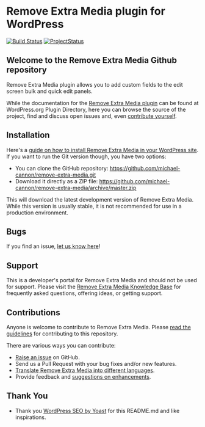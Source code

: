 # Remove Extra Media plugin for WordPress

[![Build Status](https://travis-ci.org/michael-cannon/remove-extra-media.png?branch=master)](https://travis-ci.org/michael-cannon/remove-extra-media)
[![ProjectStatus](http://stillmaintained.com/michael-cannon/remove-extra-media.png)](http://stillmaintained.com/michael-cannon/remove-extra-media)

## Welcome to the Remove Extra Media Github repository

Remove Extra Media plugin allows you to add custom fields to the edit screen bulk and quick edit panels.

While the documentation for the [Remove Extra Media plugin](http://wordpress.org/plugins/remove-extra-media/) can be found at WordPress.org Plugin Directory, here you can browse the source of the project, find and discuss open issues and, even [contribute yourself](https://github.com/michael-cannon/remove-extra-media/blob/master/CONTRIBUTING.md).

## Installation

Here's a [guide on how to install Remove Extra Media in your WordPress site](http://wordpress.org/plugins/remove-extra-media/installation/). If you want to run the Git version though, you have two options:

* You can clone the GitHub repository: https://github.com/michael-cannon/remove-extra-media.git
* Download it directly as a ZIP file: https://github.com/michael-cannon/remove-extra-media/archive/master.zip

This will download the latest development version of Remove Extra Media. While this version is usually stable, it is not recommended for use in a production environment.

## Bugs

If you find an issue, [let us know here](https://github.com/michael-cannon/remove-extra-media/issues/new)!

## Support

This is a developer's portal for Remove Extra Media and should not be used for support. Please visit the [Remove Extra Media Knowledge Base](https://aihrus.zendesk.com/categories/20128436-Remove-Extra-Media) for frequently asked questions, offering ideas, or getting support.

## Contributions

Anyone is welcome to contribute to Remove Extra Media. Please [read the guidelines](https://github.com/michael-cannon/remove-extra-media/blob/master/CONTRIBUTING.md) for contributing to this repository.

There are various ways you can contribute:

* [Raise an issue](https://github.com/michael-cannon/remove-extra-media/issues) on GitHub.
* Send us a Pull Request with your bug fixes and/or new features.
* [Translate Remove Extra Media into different languages](https://nodedesk.zendesk.com/hc/en-us/articles/202294892-How-do-I-change-Testimonials-Widget-text-labels-).
* Provide feedback and [suggestions on enhancements](https://github.com/michael-cannon/remove-extra-media/issues?direction=desc&labels=Enhancement&page=1&sort=created&state=open).

## Thank You
* Thank you [WordPress SEO by Yoast](https://github.com/jdevalk/wordpress-seo/blob/master/README.md) for this README.md and like inspirations.
